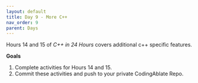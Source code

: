 ```yaml
---
layout: default
title: Day 9 - More C++
nav_order: 9
parent: Days
---
```


Hours 14 and 15 of _C++ in 24 Hours_ covers additional c++ specific features.

**Goals**
1. Complete activities for Hours 14 and 15.
2. Commit these activities and push to your private CodingAblate Repo.

